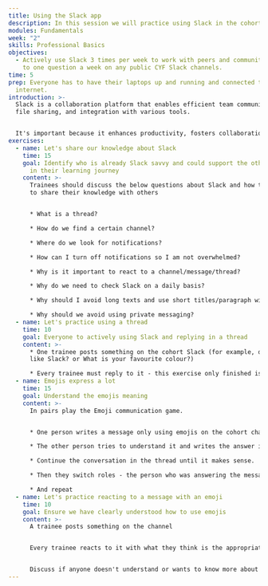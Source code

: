 ```yaml
---
title: Using the Slack app
description: In this session we will practice using Slack in the cohort.
modules: Fundamentals
week: "2"
skills: Professional Basics
objectives:
  - Actively use Slack 3 times per week to work with peers and community + Reply
    to one question a week on any public CYF Slack channels.
time: 5
prep: Everyone has to have their laptops up and running and connected to the
  internet.
introduction: >-
  Slack is a collaboration platform that enables efficient team communication,
  file sharing, and integration with various tools. 


  It's important because it enhances productivity, fosters collaboration, and centralises communication for remote and distributed teams.
exercises:
  - name: Let's share our knowledge about Slack
    time: 15
    goal: Identify who is already Slack savvy and could support the other trainees
      in their learning journey
    content: >-
      Trainees should discuss the below questions about Slack and how to use it,
      to share their knowledge with others


      * What is a thread? 

      * How do we find a certain channel? 

      * Where do we look for notifications?

      * How can I turn off notifications so I am not overwhelmed?

      * Why is it important to react to a channel/message/thread?

      * Why do we need to check Slack on a daily basis?

      * Why should I avoid long texts and use short titles/paragraph with details in thread? 

      * Why should we avoid using private messaging?
  - name: Let's practice using a thread
    time: 10
    goal: Everyone to actively using Slack and replying in a thread
    content: >-
      * O﻿ne trainee posts something on the cohort Slack (for example, do you
      like Slack? or What is your favourite colour?)

      * Every trainee must reply to it - this exercise only finished is we have the number of replies equals the number of trainees in the class!
  - name: Emojis express a lot
    time: 15
    goal: Understand the emojis meaning
    content: >-
      In pairs play the Emoji communication game. 


      * One person writes a message only using emojis on the cohort channel and tags their pair

      * The other person tries to understand it and writes the answer in the thread

      * Continue the conversation in the thread until it makes sense.

      * Then they switch roles - the person who was answering the message writes a new message on that thread and tags their pair

      * And repeat
  - name: Let's practice reacting to a message with an emoji
    time: 10
    goal: Ensure we have clearly understood how to use emojis
    content: >-
      A trainee posts something on the channel


      E﻿very trainee reacts to it with what they think is the appropriate emoji.


      Discuss if anyone doesn't understand or wants to know more about a specific emoji that was used.
---
```


